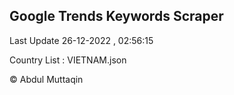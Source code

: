 

## Google Trends Keywords Scraper 
 
Last Update 26-12-2022 , 02:56:15

Country List :
VIETNAM.json



© Abdul Muttaqin 
